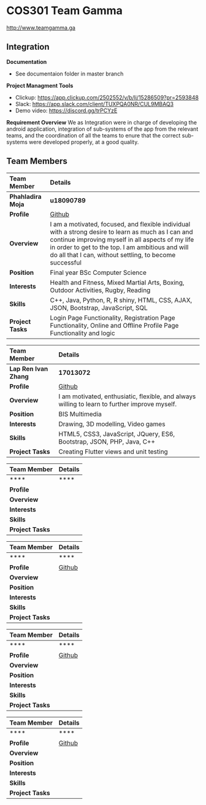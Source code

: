 # COS301 Team Gamma
<http://www.teamgamma.ga>

## **Integration**

**Documentation**
* See documentaion folder in master branch

**Project Managment Tools**
* Clickup: https://app.clickup.com/2502552/v/b/li/15286509?pr=2593848
* Slack: https://app.slack.com/client/TUXPQA0NR/CUL9MBAQ3
* Demo video: https://discord.gg/trPCYzE

**Requirement Overview**
We as Integration were in charge of developing the android application, integration of sub-systems of the app from the relevant teams, 
and the coordination of all the teams to enure that the correct sub-systems were developed properly, at a good quality.
## **Team Members**

|Team Member | Details | 
| :---         | :---         |  
|**Phahladira Moja**|    **u18090789**   |
|**Profile** |[Github](https://phahla.github.io/)|
|**Overview**|I am a motivated, focused, and flexible individual with a strong desire to learn as much as I can and continue improving myself in all aspects of my life in order to get to the top. I am ambitious and will do all that I can, without settling, to become successful|
|**Position** |Final year BSc Computer Science|
|**Interests** |Health and Fitness, Mixed Martial Arts, Boxing, Outdoor Activities, Rugby, Reading|
|**Skills**|C++, Java, Python, R, R shiny,  HTML, CSS, AJAX, JSON, Bootstrap, JavaScript, SQL|
|**Project Tasks**| Login Page Functionality, Registration Page Functionality, Online and Offline Profile Page Functionality and logic |

|Team Member | Details | 
| :---         | :---         |  
|**Lap Ren Ivan Zhang**|    **17013072**   |
|**Profile** |[Github](https://lirenivanzhang.github.io/)|
|**Overview**| I am motivated, enthusiatic, flexible, and always willing to learn to further improve myself. |
|**Position** | BIS Multimedia |
|**Interests** | Drawing, 3D modelling, Video games |
|**Skills**| HTML5, CSS3, JavaScript, JQuery, ES6, Bootstrap, JSON, PHP, Java, C++| 
|**Project Tasks**| Creating Flutter views and unit testing |

|Team Member | Details | 
| :---         | :---         |  
|****|    ****   |
|**Profile** ||
|**Overview**||
|**Interests** ||
|**Skills**||
|**Project Tasks**| |

|Team Member | Details | 
| :---         | :---         |   
|****|    ****   |
|**Profile** |[Github]()|
|**Overview**| |
|**Position** ||
|**Interests** ||
|**Skills**||
|**Project Tasks**| |

|Team Member | Details | 
| :---         | :---         |   
|****|    ****   |
|**Profile** |[Github]()|
|**Overview**| |
|**Position** ||
|**Interests** ||
|**Skills**| |
|**Project Tasks**||


|Team Member | Details | 
| :---         | :---         |   
|****|    ****   |
|**Profile** |[Github]()|
|**Overview**| |
|**Position** ||
|**Interests** ||
|**Skills**| |
|**Project Tasks**|  |

